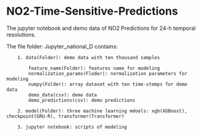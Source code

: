 # NO2-Time-Sensitive-Predictions

The jupyter notebook and demo data of NO2 Predictions for 24-h temporal resolutions.

The file folder: Jupyter_national_D contains: 

        1. data(Folder): demo data with ten thousand samples
   
            feature_name(Folder): features name for modeling
            normalization_params(Floder): normalization parameters for modeling
            numpy(Folder): array dataset with ten time-stemps for demo data
            demo_data(csv): demo data
            demo_predictions(csv): demo predictions

        2. model(Folder): three machine learning mdoels: xgb(XGBoost), checkpoint(GRU-R), transformer(Transformer)
   
        3. jupyter notebook: scripts of modeling
